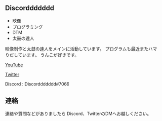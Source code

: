 ## Discorddddddd
- 映像
- プログラミング
- DTM
- 太鼓の達人

映像制作と太鼓の達人をメインに活動しています。
プログラムも最近またハマりだしています。
うんこが好きです。

[YouTube](https://www.youtube.com/channel/UCEyHsbXJc6I-3whBg5GvQCw)

[Twitter](https://twitter.com/_discorddddddd_)

Discord : Discorddddddd#7069

## 連絡
連絡や質問などがありましたら
Discord、TwitterのDMへお越しください。
